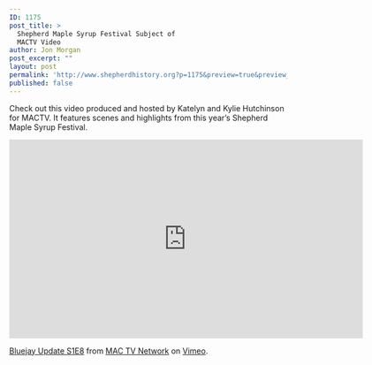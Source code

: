 ```yaml
---
ID: 1175
post_title: >
  Shepherd Maple Syrup Festival Subject of
  MACTV Video
author: Jon Morgan
post_excerpt: ""
layout: post
permalink: 'http://www.shepherdhistory.org?p=1175&preview=true&preview_id=1175'
published: false
---
```

Check out this video produced and hosted by Katelyn and Kylie Hutchinson for MACTV. It features scenes and highlights from this year’s Shepherd Maple Syrup Festival.

<iframe src="https://player.vimeo.com/video/216533175" width="640" height="360" frameborder="0" allowfullscreen="allowfullscreen"></iframe>

<a href="https://vimeo.com/216533175">Bluejay Update S1E8</a> from <a href="https://vimeo.com/mactvnetwork">MAC TV Network</a> on <a href="https://vimeo.com">Vimeo</a>.